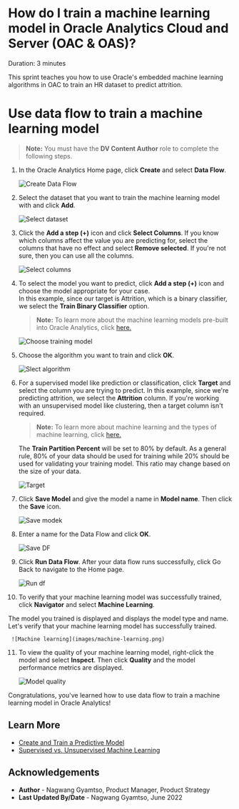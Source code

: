 # How do I train a machine learning model in Oracle Analytics Cloud and Server (OAC & OAS)?

Duration: 3 minutes

This sprint teaches you how to use Oracle's embedded machine learning algorithms in OAC to train an HR dataset to predict attrition.

# Use data flow to train a machine learning model
>**Note:** You must have the **DV Content Author** role to complete the following steps.

1. In the Oracle Analytics Home page, click **Create** and select **Data Flow**.

    ![Create Data Flow](images/create-df.png)

2. Select the dataset that you want to train the machine learning model with and click **Add**.

    ![Select dataset](images/select-data.png)

3. Click the **Add a step (+)** icon and click **Select Columns**. If you know which columns affect the value you are predicting for, select the columns that have no effect and select **Remove selected**. If you're not sure, then you can use all the columns.

    ![Select columns](images/select-columns.png)

4. To select the model you want to predict, click **Add a step (+)** icon and choose the model appropriate for your case.  
 In this example, since our target is Attrition, which is a binary classifier, we select the **Train Binary Classifier** option.

    >**Note:** To learn more about the machine learning models pre-built into Oracle Analytics, click [here.](https://docs.oracle.com/en/cloud/paas/analytics-cloud/acubi/create-and-use-oracle-analytics-predictive-models.html#GUID-97826D44-5785-48F2-BB1E-4709327ADB8B)

    ![Choose training model](images/choose-model.png)

 5. Choose the algorithm you want to train and click **OK**.

     ![Slect algorithm](images/select-algorithm.png)

6. For a supervised model like prediction or classification, click **Target** and select the column you are trying to predict. In this example, since we're predicting attrition, we select the **Attrition** column. If you're working with an unsupervised model like clustering, then a target column isn't required.

    >**Note:** To learn more about machine learning and the types of machine learning, click [here.](https://www.oracle.com/data-science/machine-learning/what-is-machine-learning/)

    The **Train Partition Percent** will be set to 80% by default. As a general rule, 80% of your data should be used for training while  20% should be used for validating your training model. This ratio may change based on the size of your data.

     ![Target](images/target.png)

7. Click **Save Model** and give the model a name in **Model name**. Then click the **Save** icon.

     ![Save modek](images/save-model.png)


8. Enter a name for the Data Flow and click **OK**.

     ![Save DF](images/save-df.png)

9. Click **Run Data Flow**. After your data flow runs successfully, click Go Back to navigate to the Home page.

     ![Run df](images/run-df.png)

10. To verify that your machine learning model was successfully trained, click **Navigator** and select **Machine Learning**.

The model you trained is displayed and displays the model type and name. Let's verify that your machine learning model has successfully trained.

     ![Machine learning](images/machine-learning.png)

11. To view the quality of your machine learning model, right-click the model and select **Inspect**. Then click **Quality** and the model performance metrics are displayed.

     ![Model quality](images/model-quality.png)

Congratulations, you've learned how to use data flow to train a machine learning model in Oracle Analytics!

## Learn More
* [Create and Train a Predictive Model](https://docs.oracle.com/en/cloud/paas/analytics-cloud/acubi/create-and-use-oracle-analytics-predictive-models.html#GUID-533DCE34-CBFC-490F-BCAA-A0F99BAB6B10)
* [Supervised vs. Unsupervised Machine Learning](https://blogs.oracle.com/ai-and-datascience/post/supervised-vs-unsupervised-machine-learning)

## Acknowledgements
* **Author** - Nagwang Gyamtso, Product Manager, Product Strategy
* **Last Updated By/Date** - Nagwang Gyamtso,  June 2022
